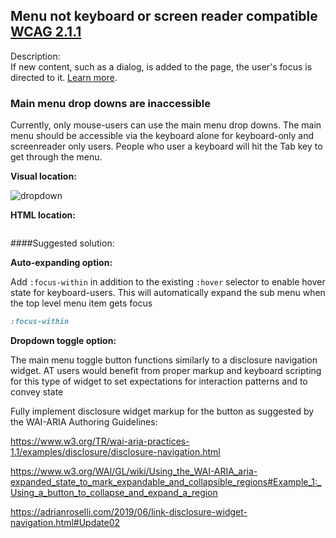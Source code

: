 ## Menu not keyboard or screen reader compatible [WCAG 2.1.1](https://www.w3.org/TR/WCAG21/#keyboard)

Description:<br>
If new content, such as a dialog, is added to the page, the user&#39;s focus is directed to it. [Learn more](https://web.dev/managed-focus/).

### Main menu drop downs are inaccessible

Currently, only mouse-users can use the main menu drop downs.  The main menu should be accessible via the keyboard alone for keyboard-only and screenreader only users. People who user a keyboard will hit the Tab key to get through the menu.

__Visual location:__

![dropdown](assets/dropdown.png)

__HTML location:__

```html

```

####Suggested solution:

__Auto-expanding option:__

Add `:focus-within` in addition to the existing `:hover` selector to enable hover state for keyboard-users.  This will automatically expand the sub menu when the top level menu item gets focus

```css
:focus-within
```

__Dropdown toggle option:__

The main menu toggle button functions similarly to a disclosure navigation widget. AT users would benefit from proper markup and keyboard scripting for this type of widget to set expectations for interaction patterns and to convey state


Fully implement disclosure widget markup for the button as suggested by the WAI-ARIA Authoring Guidelines:

https://www.w3.org/TR/wai-aria-practices-1.1/examples/disclosure/disclosure-navigation.html

https://www.w3.org/WAI/GL/wiki/Using_the_WAI-ARIA_aria-expanded_state_to_mark_expandable_and_collapsible_regions#Example_1:_Using_a_button_to_collapse_and_expand_a_region

https://adrianroselli.com/2019/06/link-disclosure-widget-navigation.html#Update02

